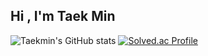 ## Hi , I'm Taek Min 
![Taekmin's GitHub stats](https://github-readme-stats.vercel.app/api?username=jtm0609&show_icons=true&theme=radical)
[![Solved.ac Profile](http://mazassumnida.wtf/api/v2/generate_badge?boj=jtm0609)](https://solved.ac/jtm0609/)

